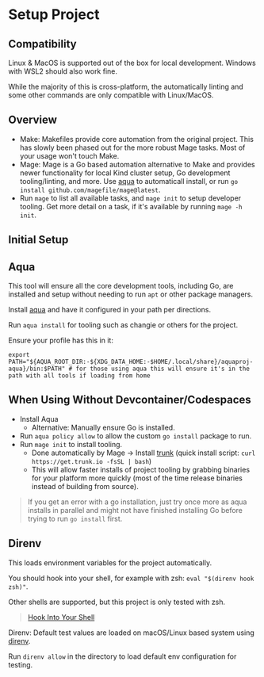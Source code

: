 # Setup Project

## Compatibility

Linux & MacOS is supported out of the box for local development.
Windows with WSL2 should also work fine.

While the majority of this is cross-platform, the automatically linting and some other commands are only compatible with Linux/MacOS.

## Overview

- Make: Makefiles provide core automation from the original project.
  This has slowly been phased out for the more robust Mage tasks.
  Most of your usage won't touch Make.
- Mage: Mage is a Go based automation alternative to Make and provides newer functionality for local Kind cluster setup, Go development tooling/linting, and more.
  Use [aqua](#aqua) to automaticall install, or run `go install github.com/magefile/mage@latest`.
- Run `mage` to list all available tasks, and `mage init` to setup developer tooling.
  Get more detail on a task, if it's available by running `mage -h init`.

## Initial Setup

## Aqua

This tool will ensure all the core development tools, including Go, are installed and setup without needing to run `apt` or other package managers.

Install [aqua](https://aquaproj.github.io/docs/tutorial-basics/quick-start#install-aqua) and have it configured in your path per directions.

Run `aqua install` for tooling such as changie or others for the project.

Ensure your profile has this in it:

```shell
export PATH="${AQUA_ROOT_DIR:-${XDG_DATA_HOME:-$HOME/.local/share}/aquaproj-aqua}/bin:$PATH" # for those using aqua this will ensure it's in the path with all tools if loading from home
```

## When Using Without Devcontainer/Codespaces

- Install Aqua
  - Alternative: Manually ensure Go is installed.
- Run `aqua policy allow` to allow the custom `go install` package to run.
- Run `mage init` to install tooling.
  - Done automatically by Mage -> Install [trunk](https://trunk.io/products/check) (quick install script: `curl https://get.trunk.io -fsSL | bash`)
  - This will allow faster installs of project tooling by grabbing binaries for your platform more quickly (most of the time release binaries instead of building from source).

> If you get an error with a go installation, just try once more as aqua installs in parallel and might not have finished installing Go before trying to run `go install` first.

## Direnv

This loads environment variables for the project automatically.

You should hook into your shell, for example with zsh: `eval "$(direnv hook zsh)"`.

Other shells are supported, but this project is only tested with zsh.

> [Hook Into Your Shell](https://direnv.net/docs/hook.html)

Direnv: Default test values are loaded on macOS/Linux based system using [direnv](https://direnv.net/docs/installation.html).

Run `direnv allow` in the directory to load default env configuration for testing.
